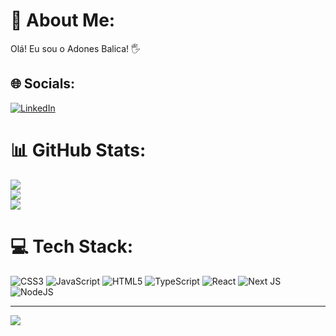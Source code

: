 # 💫 About Me:
Olá! Eu sou o Adones Balica! 🖐️


## 🌐 Socials:
[![LinkedIn](https://img.shields.io/badge/LinkedIn-%230077B5.svg?logo=linkedin&logoColor=white)](https://linkedin.com/in/AdonesBalica) 

# 📊 GitHub Stats:
![](https://github-readme-stats.vercel.app/api?username=AdonesBalica&theme=radical&hide_border=false&include_all_commits=false&count_private=false)<br/>
![](https://github-readme-streak-stats.herokuapp.com/?user=AdonesBalica&theme=radical&hide_border=false)<br/>
![](https://github-readme-stats.vercel.app/api/top-langs/?username=AdonesBalica&theme=radical&hide_border=false&include_all_commits=false&count_private=false&layout=compact)
# 💻 Tech Stack:
![CSS3](https://img.shields.io/badge/css3-%231572B6.svg?style=for-the-badge&logo=css3&logoColor=white) ![JavaScript](https://img.shields.io/badge/javascript-%23323330.svg?style=for-the-badge&logo=javascript&logoColor=%23F7DF1E) ![HTML5](https://img.shields.io/badge/html5-%23E34F26.svg?style=for-the-badge&logo=html5&logoColor=white) ![TypeScript](https://img.shields.io/badge/typescript-%23007ACC.svg?style=for-the-badge&logo=typescript&logoColor=white) ![React](https://img.shields.io/badge/react-%2320232a.svg?style=for-the-badge&logo=react&logoColor=%2361DAFB) ![Next JS](https://img.shields.io/badge/Next-black?style=for-the-badge&logo=next.js&logoColor=white) ![NodeJS](https://img.shields.io/badge/node.js-6DA55F?style=for-the-badge&logo=node.js&logoColor=white)


---
[![](https://visitcount.itsvg.in/api?id=AdonesBalica&icon=0&color=0)](https://visitcount.itsvg.in)

<!-- Proudly created with GPRM ( https://gprm.itsvg.in ) -->
